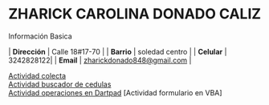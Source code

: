 # ZHARICK CAROLINA DONADO CALIZ
Información Basica

| **Dirección** | Calle 18#17-70 |
| **Barrio** | soledad centro |
| **Celular** | 3242828122|
| **Email** | zharickdonado848@gmail.com |

[Actividad colecta](ejercicio.md)  
[Actividad buscador de cedulas](buscarcedulas.md)  
[Actividad operaciones en Dartpad](operaciones.md)
[Actividad formulario en VBA]
